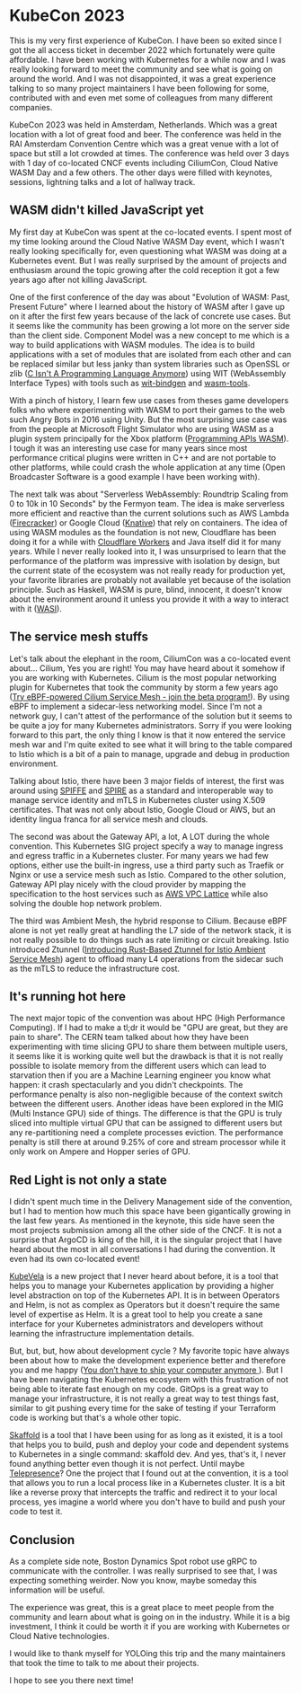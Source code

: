 # KubeCon 2023

This is my very first experience of KubeCon. I have been so exited since I got
the all access ticket in december 2022 which fortunately were quite affordable.
I have been working with Kubernetes for a while now and I was really looking
forward to meet the community and see what is going on around the world. And I
was not disappointed, it was a great experience talking to so many project
maintainers I have been following for some, contributed with and even met some
of colleagues from many different companies.

KubeCon 2023 was held in Amsterdam, Netherlands. Which was a great location with
a lot of great food and beer. The conference was held in the RAI Amsterdam
Convention Centre which was a great venue with a lot of space but still a lot
crowded at times. The conference was held over 3 days with 1 day of co-located
CNCF events including CiliumCon, Cloud Native WASM Day and a few others. The
other days were filled with keynotes, sessions, lightning talks and a lot of
hallway track.

## WASM didn't killed JavaScript yet

My first day at KubeCon was spent at the co-located events. I spent most of my
time looking around the Cloud Native WASM Day event, which I wasn't really
looking specifically for, even questioning what WASM was doing at a Kubernetes
event. But I was really surprised by the amount of projects and enthusiasm
around the topic growing after the cold reception it got a few years ago after
not killing JavaScript.

One of the first conference of the day was about "Evolution of WASM: Past,
Present Future" where I learned about the history of WASM after I gave up on it
after the first few years because of the lack of concrete use cases. But it
seems like the community has been growing a lot more on the server side than the
client side. Component Model was a new concept to me which is a way to build
applications with WASM modules. The idea is to build applications with a set of
modules that are isolated from each other and can be replaced similar but less
janky than system libraries such as OpenSSL or zlib ([C Isn't A Programming
Language Anymore](https://faultlore.com/blah/c-isnt-a-language)) using WIT
(WebAssembly Interface Types) with tools such as
[wit-bindgen](https://github.com/bytecodealliance/wit-bindgen/) and
[wasm-tools](https://github.com/bytecodealliance/wasm-tools/).

With a pinch of history, I learn few use cases from theses game developers folks
who where experimenting with WASM to port their games to the web such Angry Bots
in 2016 using Unity. But the most surprising use case was from the people at
Microsoft Flight Simulator who are using WASM as a plugin system principally for
the Xbox platform ([Programming APIs
WASM](https://docs.flightsimulator.com/html/Programming_Tools/WASM/WebAssembly.htm)).
I tough it was an interesting use case for many years since most performance
critical plugins were written in C++ and are not portable to other platforms,
while could crash the whole application at any time (Open Broadcaster Software
is a good example I have been working with).

The next talk was about "Serverless WebAssembly: Roundtrip Scaling from 0 to 10k
in 10 Seconds" by the Fermyon team. The idea is make serverless more efficient
and reactive than the current solutions such as AWS Lambda
([Firecracker](https://firecracker-microvm.github.io/)) or Google Cloud
([Knative](https://knative.dev/)) that rely on containers. The idea of using
WASM modules as the foundation is not new, Cloudflare has been doing it for a
while with [Cloudflare Workers](https://workers.cloudflare.com/) and Java itself
did it for many years. While I
never really looked into it, I was unsurprised to learn that the performance of
the platform was impressive with isolation by design, but the current state of
the ecosystem was not really ready for production yet, your favorite libraries
are probably not available yet because of the isolation principle. Such as
Haskell, WASM is pure, blind, innocent, it doesn't know about the environment
around it unless you provide it with a way to interact with it
([WASI](https://github.com/WebAssembly/WASI)).

## The service mesh stuffs

Let's talk about the elephant in the room, CiliumCon was a co-located event
about... Cilium, Yes you are right! You may have heard about it somehow if you
are working with Kubernetes. Cilium is the most popular networking plugin for
Kubernetes that took the community by storm a few years ago ([Try eBPF-powered
Cilium Service Mesh - join the beta
program!](https://cilium.io/blog/2021/12/01/cilium-service-mesh-beta/)). By
using eBPF to implement a sidecar-less networking model. Since I'm not a network
guy, I can't attest of the performance of the solution but it seems to be quite
a joy for many Kubernetes administrators. Sorry if you were looking forward to
this part, the only thing I know is that it now entered the service mesh war
and I'm quite exited to see what it will bring to the table compared to Istio
which is a bit of a pain to manage, upgrade and debug in production environment.

Talking about Istio, there have been 3 major fields of interest, the first was
around using [SPIFFE](https://spiffe.io/) and
[SPIRE](https://github.com/spiffe/spire) as a standard and interoperable way to
manage service identity and mTLS in Kubernetes cluster using X.509 certificates.
That was not only about Istio, Google Cloud or AWS, but an identity lingua franca
for all service mesh and clouds.

The second was about the Gateway API, a lot, A LOT during the whole convention.
This Kubernetes SIG project specify a way to manage ingress and egress traffic
in a Kubernetes cluster. For many years we had few options, either use the
built-in ingress, use a third party such as Traefik or Nginx or use a service
mesh such as Istio. Compared to the other solution, Gateway API play nicely with
the cloud provider by mapping the specification to the host services such as
[AWS VPC Lattice](https://aws.amazon.com/vpc/lattice/) while also solving the
double hop network problem.

The third was Ambient Mesh, the hybrid response to Cilium. Because eBPF alone is
not yet really great at handling the L7 side of the network stack, it is not
really possible to do things such as rate limiting or circuit breaking. Istio
introduced Ztunnel ([Introducing Rust-Based Ztunnel for Istio Ambient Service
Mesh](https://istio.io/latest/blog/2023/rust-based-ztunnel/)) agent to offload
many L4 operations from the sidecar such as the mTLS to reduce the
infrastructure cost.

## It's running hot here

The next major topic of the convention was about HPC (High Performance
Computing). If I had to make a tl;dr it would be "GPU are great, but they are
pain to share". The CERN team talked about how they have been experimenting with
time slicing GPU to share them between multiple users, it seems like it is
working quite well but the drawback is that it is not really possible to isolate
memory from the different users which can lead to starvation then if you are a
Machine Learning engineer you know what happen: it crash spectacularly and you
didn't checkpoints. The performance penalty is also non-negligible because of
the context switch between the different users. Another ideas have been explored
in the MIG (Multi Instance GPU) side of things. The difference is that the GPU
is truly sliced into multiple virtual GPU that can be assigned to different
users but any re-partitioning need a complete processes eviction. The
performance penalty is still there at around 9.25% of core and stream processor
while it only work on Ampere and Hopper series of GPU.

## Red Light is not only a state

I didn't spent much time in the Delivery Management side of the convention, but
I had to mention how much this space have been gigantically growing in the last
few years. As mentioned in the keynote, this side have seen the most projects
submission among all the other side of the CNCF. It is not a surprise that
ArgoCD is king of the hill, it is the singular project that I have heard about
the most in all conversations I had during the convention. It even had its own
co-located event!

[KubeVela](https://kubevela.io/) is a new project that I never heard about
before, it is a tool that helps you to manage your Kubernetes application by
providing a higher level abstraction on top of the Kubernetes API. It is in
between Operators and Helm, is not as complex as Operators but it doesn't
require the same level of expertise as Helm. It is a great tool to help you
create a sane interface for your Kubernetes administrators and developers
without learning the infrastructure implementation details.

But, but, but, how about development cycle ? My favorite topic have always been
about how to make the development experience better and therefore you and me
happy ([You don’t have to ship your computer anymore
](https://www.linkedin.com/pulse/you-dont-have-ship-your-computer-anymore-william-phetsinorath/)).
But I have been navigating the Kubernetes ecosystem with this frustration of not
being able to iterate fast enough on my code. GitOps is a great way to manage
your infrastructure, it is not really a great way to test things fast, similar
to git pushing every time for the sake of testing if your Terraform code is
working but that's a whole other topic.

[Skaffold](https://skaffold.dev/) is a tool that I have been using for as long
as it existed, it is a tool that helps you to build, push and deploy your code
and dependent systems to Kubernetes in a single command: skaffold dev. And yes,
that's it, I never found anything better even though it is not perfect. Until
maybe [Telepresence](https://www.telepresence.io/)? One the project that I found
out at the convention, it is a tool that allows you to run a local process like
in a Kubernetes cluster. It is a bit like a reverse proxy that intercepts the
traffic and redirect it to your local process, yes imagine a world where you
don't have to build and push your code to test it.

## Conclusion

As a complete side note, Boston Dynamics Spot robot use gRPC to communicate with
the controller. I was really surprised to see that, I was expecting something
weirder. Now you know, maybe someday this information will be useful.

The experience was great, this is a great place to meet people from the
community and learn about what is going on in the industry. While it is a
big investment, I think it could be worth it if you are working with Kubernetes
or Cloud Native technologies.

I would like to thank myself for YOLOing this trip and the many maintainers
that took the time to talk to me about their projects.

I hope to see you there next time!
